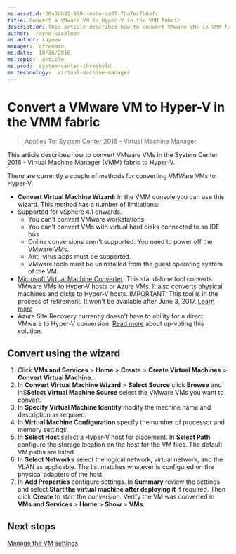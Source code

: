```yaml
---
ms.assetid: 28a3bb81-979c-4ebe-aa07-7ba7ecfb6efc
title: Convert a VMware VM to Hyper-V in the VMM fabric
description: This article describes how to convert VMware VMs in VMM fabric to Hyper-V
author:  rayne-wiselman
ms.author: raynew
manager:  cfreeman
ms.date:  10/16/2016
ms.topic:  article
ms.prod:  system-center-threshold
ms.technology:  virtual-machine-manager
---
```



# Convert a VMware VM to Hyper-V in the VMM fabric

>Applies To: System Center 2016 - Virtual Machine Manager


This article describes how to convert VMware VMs in the System Center 2016 - Virtual Machine Manager (VMM) fabric to Hyper-V.


There are currently a couple of methods for converting VMWare VMs to Hyper-V:

- **Convert Virtual Machine Wizard**: In the VMM console you can use this wizard. This method has a number of limitations:
- Supported for vSphere 4.1 onwards.
	- You can't convert VMware workstations
	- You can't convert VMs with virtual hard disks connected to an IDE bus
	- Online conversions aren't supported. You need to power off the VMware VMs.
	- Anti-virus apps must be supported.
	- VMware tools must be uninstalled from the guest operating system of the VM.
- [Microsoft Virtual Machine Converter](https://technet.microsoft.com/library/dn873998.aspx): This standalone tool converts VMware VMs to Hyper-V hosts or Azure VMs. It also converts physical machines and disks to Hyper-V hosts. IMPORTANT: This tool is in the process of retirement. It won't be available after June 3, 2017. [Learn more](https://blogs.technet.microsoft.com/scvmm/2016/06/04/important-update-regarding-microsoft-virtual-machine-converter-mvmc/)
- Azure Site Recovery currently doesn't have to ability for a direct VMware to Hyper-V conversion. [Read more](https://feedback.azure.com/forums/256299-site-recovery/suggestions/10050060-asr-to-support-vmware-to-hyper-v-protection-migrat) about up-voting this solution.


## Convert using the wizard

1. Click **VMs and Services** > **Home** > **Create** > **Create Virtual Machines** > **Convert Virtual Machine**.
2. In **Convert Virtual Machine Wizard** > **Select Source** click **Browse** and inS**Select Virtual Machine Source** select the VMware VMs you want to convert.
3. In **Specify Virtual Machine Identity** modify the machine name and description as required.
4. In **Virtual Machine Configuration** specify the number of processor and memory settings.
5. In **Select Host** select a Hyper-V host for placement. In **Select Path** configure the storage location on the host for the VM files. The default VM paths are listed.
6. In **Select Networks** select the logical network, virtual network, and the VLAN as applicable. The list matches whatever is configured on the physical adapters of the host.
7. In **Add Properties** configure settings. In **Summary** review the settings and select **Start the virtual machine after deploying it** if required. Then click **Create** to start the conversion. Verify the VM was converted in **VMs and Services** > **Home** > **Show** > **VMs**.

## Next steps

[Manage the VM settings](manage-vm-settings.md)
